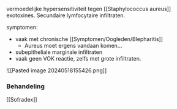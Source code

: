 vermoedelijke hypersensitiviteit tegen [[Staphylococcus aureus]] exotoxines.
Secundaire lymfocytaire infiltraten.

symptomen:
- vaak met chronische [[Symptomen/Oogleden/Blepharitis]]
	- Aureus moet ergens vandaan komen...
- subepitheliale marginale infiltraten
- vaak geen VOK reactie, zelfs met grote infiltraten.

![[Pasted image 20240518155426.png]]
### Behandeling
[[Sofradex]] 
